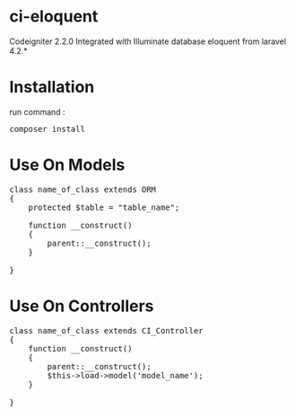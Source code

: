 ci-eloquent
===========

Codeigniter 2.2.0 Integrated with Illuminate database eloquent from laravel 4.2.*




Installation
=============
run command :
<pre class="brush: bash">
composer install
</pre>


Use On Models
=============
<pre class="brush: php">
class name_of_class extends ORM
{
    protected $table = "table_name";
	
    function __construct()
	{
        parent::__construct();
    }
	
}
</pre>




Use On Controllers
==================
<pre class="brush: php">
class name_of_class extends CI_Controller
{
    function __construct()
	{
        parent::__construct();
		$this->load->model('model_name');
    }
	
}
</pre>
